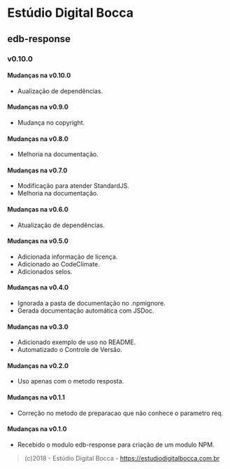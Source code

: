 # Estúdio Digital Bocca

## edb-response

### v0.10.0

#### Mudanças na v0.10.0

- Aualização de dependências.

#### Mudanças na v0.9.0

- Mudança no copyright.

#### Mudanças na v0.8.0

- Melhoria na documentação.

#### Mudanças na v0.7.0

- Modificação para atender StandardJS.
- Melhoria na documentação.

#### Mudanças na v0.6.0

- Atualização de dependências.

#### Mudanças na v0.5.0

- Adicionada informação de licença.
- Adicionado ao CodeClimate.
- Adicionados selos.

#### Mudanças na v0.4.0

- Ignorada a pasta de documentação no .npmignore.
- Gerada documentação automática com JSDoc.

#### Mudanças na v0.3.0

- Adicionado exemplo de uso no README.
- Automatizado o Controle de Versão.

#### Mudanças na v0.2.0

- Uso apenas com o metodo resposta.

#### Mudanças na v0.1.1

- Correção no metodo de preparacao que não conhece o parametro req.

#### Mudanças na v0.1.0

- Recebido o modulo edb-response para criação de um modulo NPM.

> (c)2018 - Estúdio Digital Bocca - <https://estudiodigitalbocca.com.br>